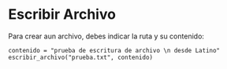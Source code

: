# Escribir Archivo
Para crear aun archivo, debes indicar la ruta y su contenido:

```
contenido = "prueba de escritura de archivo \n desde Latino"
escribir_archivo("prueba.txt", contenido)
```

